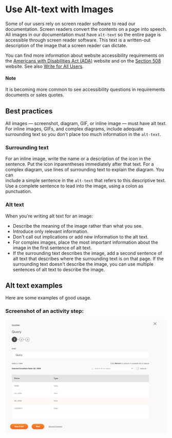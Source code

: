 # Use Alt-text with Images

Some of our users rely on screen reader software to read our documentation. Screen readers convert the contents on a
page into speech. All images in our documentation must have `alt-text` so the entire page is accessible through
screen reader software. This text is a written-out description of the image that a screen reader can dictate.

You can find more information about website accessibility requirements on the
[Americans with Disabilities Act (ADA)](https://www.ada.gov/) website and on the
[Section 508](https://www.section508.gov/) website. See also [Write for All Users](everyone.md).

#### Note
It is becoming more common to see accessibility questions in requirements documents or sales quotes.
 
##  Best practices
All images &mdash; screenshot, diagram, GIF, or inline image &mdash; must have alt text. For inline images, GIFs,
and complex diagrams, include adequate surrounding text so you don't place too much information in the `alt-text`.

###  Surrounding text
 For an inline image, write the name or a description of the icon in the sentence. Put the icon inparentheses
 immediately after that text. For a complex diagram, use lines of surrounding text to explain the diagram. You can  
 include a simple sentence in the `alt-text` that refers to this descriptive text. Use a complete sentence to lead
 into the image, using a colon as punctuation.

 ### Alt text  
 When you're writing alt text for an image:

- Describe the meaning of the image rather than what you see.
- Introduce only relevant information.
- Don't call out implications or add new information to the alt text.
- For complex images, place the most important information about the image in the first sentence of alt text.
- If the surrounding text describes the image, add a second sentence of alt text that describes where the
  surrounding text is on that page. If the surrounding text doesn't describe the image, you can use multiple
  sentences of alt text to describe the image.

## Alt text examples
Here are some examples of good usage.

### Screenshot of an activity step:
![This screenshot shows the options needed to complete Step 1 of the Snowflake Query activity.](snowflake-query-activity-1.png "Snowflake Query Actvity")

